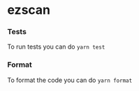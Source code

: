 # ezscan

### Tests

To run tests you can do `yarn test`

### Format

To format the code you can do `yarn format`

